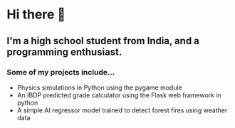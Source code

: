 # Hi there 👋
## I'm a high school student from India, and a programming enthusiast. 
### Some of my projects include...
  - Physics simulations in Python using the pygame module
  - An IBDP predicted grade calculator using the Flask web framework in python
  - A simple AI regressor model trained to detect forest fires using weather data

<!--
**samkas125/samkas125** is a ✨ _special_ ✨ repository because its `README.md` (this file) appears on your GitHub profile.

Here are some ideas to get you started:

- 🔭 I’m currently working on ...
- 🌱 I’m currently learning ...
- 👯 I’m looking to collaborate on ...
- 🤔 I’m looking for help with ...
- 💬 Ask me about ...
- 📫 How to reach me: ...
- 😄 Pronouns: ...
- ⚡ Fun fact: ...
-->
